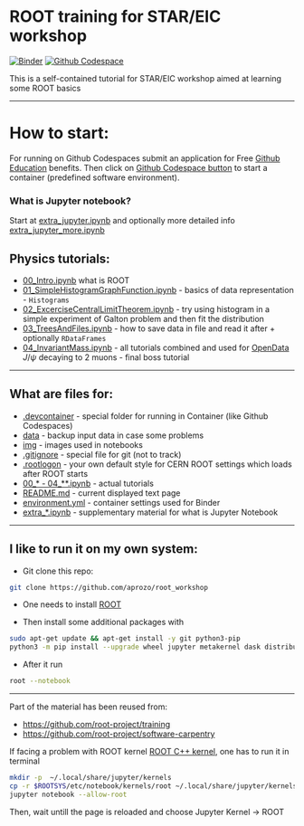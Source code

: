 # ROOT training for STAR/EIC workshop

[![Binder](https://mybinder.org/badge_logo.svg)](https://mybinder.org/v2/gh/aprozo/binder_cern_root/main?urlpath=git-pull%3Frepo%3Dhttps%253A%252F%252Fgithub.com%252Faprozo%252Froot_workshop%26urlpath%3Dtree%252Froot_workshop%252F%26branch%3Dmain)
[![Github Codespace](https://img.shields.io/badge/open-GH_Codespaces-blue?logo=github)](https://codespaces.new/aprozo/root_workshop?quickstart=1)

This is a self-contained tutorial for STAR/EIC workshop aimed at learning some ROOT basics

---
# How to start:
For running on Github Codespaces submit an application for Free [Github Education](https://github.com/education) benefits.
Then click on [Github Codespace button](https://codespaces.new/aprozo/root_workshop?quickstart=1)
 to start a container (predefined software environment).
 
### What is Jupyter notebook?
Start at [extra_jupyter.ipynb](extra_jupyter.ipynb) and optionally more detailed info [extra_jupyter_more.ipynb](extra_jupyter_more.ipynb)

## Physics tutorials:
- [00_Intro.ipynb](00_Intro.ipynb) what is ROOT
- [01_SimpleHistogramGraphFunction.ipynb](01_SimpleHistogramGraphFunction.ipynb) - basics of data representation - `Histograms`
- [02_ExcerciseCentralLimitTheorem.ipynb](02_ExcerciseCentralLimitTheorem.ipynb) - try using histogram in a simple experiment of Galton problem and then fit the distribution
- [03_TreesAndFiles.ipynb](03_TreesAndFiles.ipynb) - how to save data in file and read it after + optionally `RDataFrames`
- [04_InvariantMass.ipynb](04_InvariantMass.ipynb) - all tutorials combined and used for [OpenData](https://opendata.cern.ch/record/5203)  $J/\psi$ decaying to 2 muons - final boss tutorial

---

## What are files for:

- [.devcontainer](.devcontainer/) - special folder for running in Container (like Github Codespaces)
- [data](data/) - backup input data in case some problems
- [img](img/) - images used in notebooks
- [.gitignore](.gitignore) - special file for git (not to track)
- [.rootlogon](.rootlogon) - your own default style for CERN ROOT settings which loads after ROOT starts
- [00_* - 04_**.ipynb](00_Intro.ipynb) - actual tutorials
- [README.md](README.md) - current displayed text page
- [environment.yml](environment.yml) - container settings used for Binder
- [extra_*.ipynb](extra_jupyter.ipynb) - supplementary material for what is Jupyter Notebook

---

## I like to run it on my own system:

- Git clone this repo:

```bash
git clone https://github.com/aprozo/root_workshop
```

- One needs to install [ROOT](https://root.cern/install/)

- Then install some additional packages with

```bash
sudo apt-get update && apt-get install -y git python3-pip
python3 -m pip install --upgrade wheel jupyter metakernel dask distributed pyspark
```

- After it run

```bash
root --notebook
```

---

Part of the material has been reused from:

- https://github.com/root-project/training
- https://github.com/root-project/software-carpentry



If facing a problem with ROOT kernel [ROOT C++ kernel](https://github.com/root-project/root/tree/master/bindings/jupyroot), one has to run it in terminal

```bash
mkdir -p  ~/.local/share/jupyter/kernels
cp -r $ROOTSYS/etc/notebook/kernels/root ~/.local/share/jupyter/kernels
jupyter notebook --allow-root
```

Then, wait untill the page is reloaded and choose Jupyter Kernel -> ROOT
